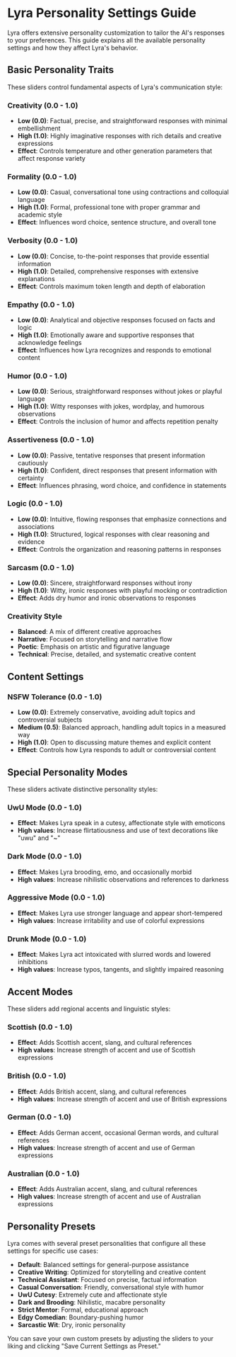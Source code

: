 # Lyra Personality Settings Guide

Lyra offers extensive personality customization to tailor the AI's responses to your preferences. This guide explains all the available personality settings and how they affect Lyra's behavior.

## Basic Personality Traits

These sliders control fundamental aspects of Lyra's communication style:

### Creativity (0.0 - 1.0)
- **Low (0.0)**: Factual, precise, and straightforward responses with minimal embellishment
- **High (1.0)**: Highly imaginative responses with rich details and creative expressions
- **Effect**: Controls temperature and other generation parameters that affect response variety

### Formality (0.0 - 1.0)
- **Low (0.0)**: Casual, conversational tone using contractions and colloquial language
- **High (1.0)**: Formal, professional tone with proper grammar and academic style
- **Effect**: Influences word choice, sentence structure, and overall tone

### Verbosity (0.0 - 1.0)
- **Low (0.0)**: Concise, to-the-point responses that provide essential information
- **High (1.0)**: Detailed, comprehensive responses with extensive explanations
- **Effect**: Controls maximum token length and depth of elaboration

### Empathy (0.0 - 1.0)
- **Low (0.0)**: Analytical and objective responses focused on facts and logic
- **High (1.0)**: Emotionally aware and supportive responses that acknowledge feelings
- **Effect**: Influences how Lyra recognizes and responds to emotional content

### Humor (0.0 - 1.0)
- **Low (0.0)**: Serious, straightforward responses without jokes or playful language
- **High (1.0)**: Witty responses with jokes, wordplay, and humorous observations
- **Effect**: Controls the inclusion of humor and affects repetition penalty

### Assertiveness (0.0 - 1.0)
- **Low (0.0)**: Passive, tentative responses that present information cautiously
- **High (1.0)**: Confident, direct responses that present information with certainty
- **Effect**: Influences phrasing, word choice, and confidence in statements

### Logic (0.0 - 1.0)
- **Low (0.0)**: Intuitive, flowing responses that emphasize connections and associations
- **High (1.0)**: Structured, logical responses with clear reasoning and evidence
- **Effect**: Controls the organization and reasoning patterns in responses

### Sarcasm (0.0 - 1.0)
- **Low (0.0)**: Sincere, straightforward responses without irony
- **High (1.0)**: Witty, ironic responses with playful mocking or contradiction
- **Effect**: Adds dry humor and ironic observations to responses

### Creativity Style
- **Balanced**: A mix of different creative approaches
- **Narrative**: Focused on storytelling and narrative flow
- **Poetic**: Emphasis on artistic and figurative language
- **Technical**: Precise, detailed, and systematic creative content

## Content Settings

### NSFW Tolerance (0.0 - 1.0)
- **Low (0.0)**: Extremely conservative, avoiding adult topics and controversial subjects
- **Medium (0.5)**: Balanced approach, handling adult topics in a measured way
- **High (1.0)**: Open to discussing mature themes and explicit content
- **Effect**: Controls how Lyra responds to adult or controversial content

## Special Personality Modes

These sliders activate distinctive personality styles:

### UwU Mode (0.0 - 1.0)
- **Effect**: Makes Lyra speak in a cutesy, affectionate style with emoticons
- **High values**: Increase flirtatiousness and use of text decorations like "uwu" and "~"

### Dark Mode (0.0 - 1.0)
- **Effect**: Makes Lyra brooding, emo, and occasionally morbid
- **High values**: Increase nihilistic observations and references to darkness

### Aggressive Mode (0.0 - 1.0)
- **Effect**: Makes Lyra use stronger language and appear short-tempered
- **High values**: Increase irritability and use of colorful expressions

### Drunk Mode (0.0 - 1.0)
- **Effect**: Makes Lyra act intoxicated with slurred words and lowered inhibitions
- **High values**: Increase typos, tangents, and slightly impaired reasoning

## Accent Modes

These sliders add regional accents and linguistic styles:

### Scottish (0.0 - 1.0)
- **Effect**: Adds Scottish accent, slang, and cultural references
- **High values**: Increase strength of accent and use of Scottish expressions

### British (0.0 - 1.0)
- **Effect**: Adds British accent, slang, and cultural references
- **High values**: Increase strength of accent and use of British expressions

### German (0.0 - 1.0)
- **Effect**: Adds German accent, occasional German words, and cultural references
- **High values**: Increase strength of accent and use of German expressions

### Australian (0.0 - 1.0)
- **Effect**: Adds Australian accent, slang, and cultural references
- **High values**: Increase strength of accent and use of Australian expressions

## Personality Presets

Lyra comes with several preset personalities that configure all these settings for specific use cases:

- **Default**: Balanced settings for general-purpose assistance
- **Creative Writing**: Optimized for storytelling and creative content
- **Technical Assistant**: Focused on precise, factual information
- **Casual Conversation**: Friendly, conversational style with humor
- **UwU Cutesy**: Extremely cute and affectionate style
- **Dark and Brooding**: Nihilistic, macabre personality
- **Strict Mentor**: Formal, educational approach
- **Edgy Comedian**: Boundary-pushing humor
- **Sarcastic Wit**: Dry, ironic personality

You can save your own custom presets by adjusting the sliders to your liking and clicking "Save Current Settings as Preset."
